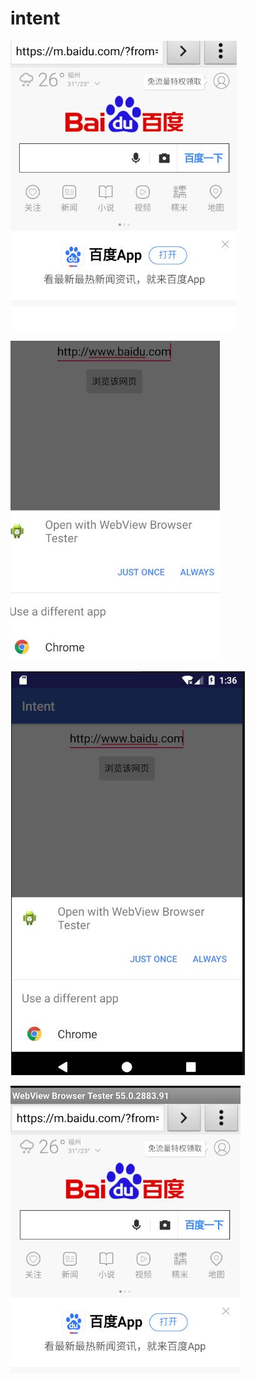 # intent
![dd](https://github.com/EvaMmw/intent/blob/master/screenphotos/1%20(1).png)

![dd](https://github.com/EvaMmw/intent/blob/master/screenphotos/1%20(2).png)

![dd](https://github.com/EvaMmw/intent/blob/master/screenphotos/1%20(3).png)

![dd](https://github.com/EvaMmw/intent/blob/master/screenphotos/1%20(4).png)
